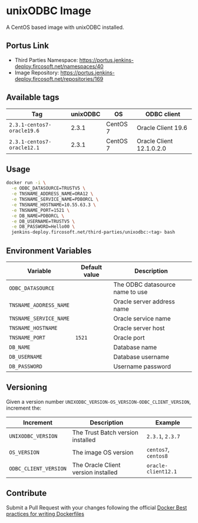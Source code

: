 # unixODBC Image

A CentOS based image with unixODBC installed.

## Portus Link

  - Third Parties Namespace: https://portus.jenkins-deploy.fircosoft.net/namespaces/40
  - Image Repository: https://portus.jenkins-deploy.fircosoft.net/repositories/169

## Available tags

| Tag                         | unixODBC  | OS        | ODBC client               |
|-----------------------------|-----------|-----------|---------------------------|
| `2.3.1-centos7-oracle19.6`  | 2.3.1     | CentOS 7  | Oracle Client 19.6        |
| `2.3.1-centos7-oracle12.1`  | 2.3.1     | CentOS 7  | Oracle Client 12.1.0.2.0  |

## Usage

```sh
docker run -i \
  -e ODBC_DATASOURCE=TRUSTV5 \
  -e TNSNAME_ADDRESS_NAME=ORA12 \
  -e TNSNAME_SERVICE_NAME=PDBORCL \
  -e TNSNAME_HOSTNAME=10.55.63.3 \
  -e TNSNAME_PORT=1521 \
  -e DB_NAME=PDBORCL \
  -e DB_USERNAME=TRUSTV5 \
  -e DB_PASSWORD=Hello00 \
  jenkins-deploy.fircosoft.net/third-parties/unixodbc:<tag> bash
```

## Environment Variables

| Variable                | Default value | Description                       |
|-------------------------|---------------|-----------------------------------|
| `ODBC_DATASOURCE`       |               | The ODBC datasource name to use   |
| `TNSNAME_ADDRESS_NAME`  |               | Oracle server address name        |
| `TNSNAME_SERVICE_NAME`  |               | Oracle service name               |
| `TNSNAME_HOSTNAME`      |               | Oracle server host                |
| `TNSNAME_PORT`          | `1521`        | Oracle port                       |
| `DB_NAME`               |               | Database name                     |
| `DB_USERNAME`           |               | Database username                 |
| `DB_PASSWORD`           |               | Username password                 |

## Versioning

Given a version number `UNIXODBC_VERSION-OS_VERSION-ODBC_CLIENT_VERSION`,
increment the:

| Increment             | Description                         | Example               |
|-----------------------|-------------------------------------|-----------------------|
| `UNIXODBC_VERSION`    | The Trust Batch version installed   | `2.3.1`, `2.3.7`      |
| `OS_VERSION`          | The image OS version                | `centos7`, `centos8`  |
| `ODBC_CLIENT_VERSION` | The Oracle Client version installed | `oracle-client12.1`   |

## Contribute

Submit a Pull Request with your changes following the official
[Docker Best practices for writing Dockerfiles](https://docs.docker.com/develop/develop-images/dockerfile_best-practices/)
